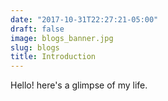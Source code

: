 ```yaml
---
date: "2017-10-31T22:27:21-05:00"
draft: false
image: blogs_banner.jpg
slug: blogs
title: Introduction
---
```


Hello! here's a glimpse of my life.
